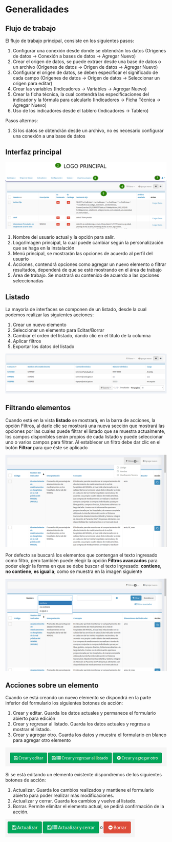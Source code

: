 # Generalidades

## Flujo de trabajo
El flujo de trabajo principal, consiste en los siguientes pasos:

1. Configurar una conexión desde donde se obtendrán los datos (Orígenes de datos -> Conexión a bases de datos -> Agregar
 Nuevo)
1. Crear el origen de datos, se puede extraer desde una base de datos o un archivo (Orígenes de datos -> 
Origen de datos -> Agregar Nuevo)
1. Configurar el origen de datos, se deben especificar el significado de cada campo (Orígenes de datos -> 
Origen de datos -> Seleccionar un origen para editar)
1. Crear las variables (Indicadores -> Variables -> Agregar Nuevo)
1. Crear la ficha técnica, la cual contendrá las especificaciones del indicador y la fórmula para calcularlo 
(Indicadores -> Ficha Técnica -> Agregar Nuevo)
1. Uso de los indicadores desde el tablero (Indicadores -> Tablero)

Pasos alternos:

1. Si los datos se obtendrán desde un archivo, no es necesario configurar una conexión a una base de datos

## Interfaz principal
![Interfaz Principal](images/area_principal.png)

1. Nombre del usuario actual y la opción para salir.
1. Logo/Imagen principal, la cual puede cambiar según la personalización que se haga en la instalación
1. Menú principal, se mostrarán las opciones de acuerdo al perfil del usuario
1. Acciones, contendrá opciones como agregar un nuevo elemento o filtrar resultados, dependerá de que se esté 
mostrando en el área de trabajo
1. Área de trabajo. Se mostrará su contenido de acuerdo a las opciones seleccionadas

## Listado
La mayoría de interfaces se componen de un listado, desde la cual podemos realizar las siguientes acciones:

1. Crear un nuevo elemento
1. Seleccionar un elemento para Editar/Borrar
1. Cambiar el orden del listado, dando clic en el título de la columna
1. Aplicar filtros
1. Exportar los datos del listado


![Configuración del origen de datos](images/listado.png)

## Filtrando elementos
Cuando está en la vista **listado** se mostrará, en la barra de acciones, la opción Filtros, al darle clic se mostrará 
una nueva sección que mostrará las opciones por las cuales puede filtrar el listado que se muestra actualmente, 
los campos disponibles serán propios de cada listado y puede seleccionar uno o varios campos para filtrar. 
Al establecer un filtro debe dar clic en el botón **Filtrar** para que éste se aplicado

![Filtros](images/filtros.gif)

Por defecto se buscará los elementos que contengan el texto ingresado como filtro, pero también puede elegir la opción 
**Filtros avanzados** para poder elegir la forma en que se debe buscar el texto ingresado: **contiene**, **no contiene**, **es igual a**; 
como se muestra en la imagen siguiente

![Filtros avanzados](images/filtros_avanzados.gif)



## Acciones sobre un elemento
Cuando se está creando un nuevo elemento se dispondrá en la parte inferior del formulario los siguientes botones de acción:

1. Crear y editar. Guarda los datos actuales y permanece el formulario abierto para edición
1. Crear y regresar al listado. Guarda los datos actuales y regresa a mostrar el listado.
1. Crear y agregar otro. Guarda los datos y muestra el formulario en blanco para agregar otro elemento

![Crear - Acciones](images/botones_crear.png)


Si se está editando un elemento existente dispondremos de los siguientes botones de acción:

1. Actualizar. Guarda los cambios realizados y mantiene el formulario abierto para poder realizar más modificaciones.
1. Actualizar y cerrar. Guarda los cambios y vuelve al listado.
1. Borrar. Permite elimitar el elemento actual, se pedirá confirmación de la acción.

![Editar - Acciones](images/botones_editar.png)

